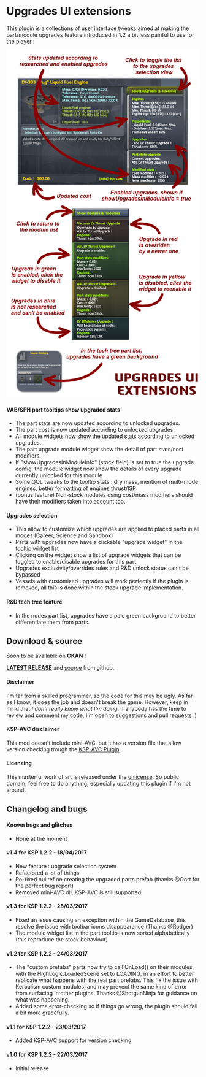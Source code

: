 # Upgrades UI extensions

This plugin is a collections of user interface tweaks aimed at making the part/module upgrades feature introduced in 1.2 a bit less painful to use for the player :

![screenshot](https://github.com/gotmachine/UpgradesUIExtensions/raw/3b84a046bdf9de080792d63a51e21ad47e8cc153/Documents/tooltipTweaks.png)

#### VAB/SPH part tooltips show upgraded stats
- The part stats are now updated according to unlocked upgrades.
- The part cost is now updated according to unlocked upgrades.
- All module widgets now show the updated stats according to unlocked upgrades.
- The part upgrade module widget show the detail of part stats/cost modifiers.
- If "showUpgradesInModuleInfo" (stock field) is set to true the upgrade config, the module widget now show the details of every upgrade currently unlocked for this module
- Some QOL tweaks to the tooltip stats : dry mass, mention of multi-mode engines, better formatting of engines thrust/ISP
- (bonus feature) Non-stock modules using cost/mass modifiers should have their modifiers taken into account too.

#### Upgrades selection
- This allow to customize which upgrades are applied to placed parts in all modes (Career, Science and Sandbox)
- Parts with upgrades now have a clickable "upgrade widget" in the tooltip widget list
- Clicking on the widget show a list of upgrade widgets that can be toggled to enable/disable upgrades for this part
- Upgrades exclusivity/overrides rules and R&D unlock status can't be bypassed
- Vessels with customized upgrades will work perfectly if the plugin is removed, all this is done within the stock upgrade implementation.

#### R&D tech tree feature
- In the nodes part list, upgrades have a pale green background to better differentiate them from parts.

## Download & source

Soon to be available on **CKAN** !

**[LATEST RELEASE](https://github.com/gotmachine/UpgradesUIExtensions/releases/latest)** and [source](https://github.com/gotmachine/UpgradesUIExtensions) from github.

#### Disclaimer
I'm far from a skilled programmer, so the code for this may be ugly. As far as I know, it does the job and doesn't break the game. However, keep in mind that *I don't really know what I'm doing*. If anybody has the time to review and comment my code, I'm open to suggestions and pull requests :)

#### KSP-AVC disclaimer
This mod doesn't include mini-AVC, but it has a version file that allow version checking trough the [KSP-AVC Plugin](http://forum.kerbalspaceprogram.com/threads/79745).

#### Licensing
This masterful work of art is released under the [unlicense](http://unlicense.org/). 
So public domain, feel free to do anything, especially updating this plugin if I'm not around.

## Changelog and bugs

#### Known bugs and glitches
- None at the moment

#### v1.4 for KSP 1.2.2 - 18/04/2017

- New feature : upgrade selection system
- Refactored a lot of things
- Re-fixed nullref on creating the upgraded parts prefab (thanks @Oort for the perfect bug report)
- Removed mini-AVC dll, KSP-AVC is still supported

#### v1.3 for KSP 1.2.2 - 28/03/2017

- Fixed an issue causing an exception within the GameDatabase, this resolve the issue with toolbar icons disappearance (Thanks @Rodger)
- The module widget list in the part tooltip is now sorted alphabetically (this reproduce the stock behaviour)

#### v1.2 for KSP 1.2.2 - 24/03/2017

- The "custom prefabs" parts now try to call OnLoad() on their modules, with the HighLogic.LoadedScene set to LOADING, in an effort to better replicate what happens with the real part prefabs. This fix the issue with Kerbalism custom modules, and may prevent the same kind of error from surfacing in other plugins. Thanks @ShotgunNinja for guidance on what was happening.
- Added some error-checking so if things go wrong, the plugin should fail a bit more gracefully.

#### v1.1 for KSP 1.2.2 - 23/03/2017
- Added KSP-AVC support for version checking

#### v1.0 for KSP 1.2.2 - 22/03/2017
- Initial release
